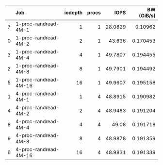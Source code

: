 |    | Job                   |   iodepth |   procs |    IOPS |   BW (GiB/s) |
|---:|:----------------------|----------:|--------:|--------:|-------------:|
|  7 | 1-proc-randread-4M-1  |         1 |       1 | 28.0629 |     0.10962  |
|  0 | 1-proc-randread-4M-2  |         2 |       1 | 43.636  |     0.170453 |
|  3 | 1-proc-randread-4M-4  |         4 |       1 | 49.7807 |     0.194455 |
|  2 | 1-proc-randread-4M-8  |         8 |       1 | 49.7901 |     0.194492 |
|  5 | 1-proc-randread-4M-16 |        16 |       1 | 49.9607 |     0.195158 |
|  1 | 4-proc-randread-4M-1  |         1 |       4 | 48.8915 |     0.190982 |
|  4 | 4-proc-randread-4M-2  |         2 |       4 | 48.9483 |     0.191204 |
|  8 | 4-proc-randread-4M-4  |         4 |       4 | 49.08   |     0.191718 |
|  9 | 4-proc-randread-4M-8  |         8 |       4 | 48.9878 |     0.191359 |
|  6 | 4-proc-randread-4M-16 |        16 |       4 | 48.9831 |     0.191339 |